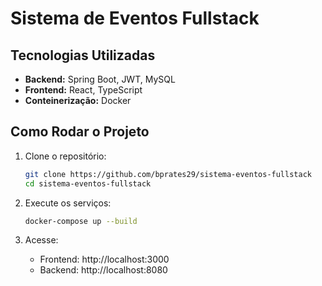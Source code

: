 # Sistema de Eventos Fullstack

## Tecnologias Utilizadas
- **Backend:** Spring Boot, JWT, MySQL
- **Frontend:** React, TypeScript
- **Conteinerização:** Docker

## Como Rodar o Projeto
1. Clone o repositório:
   ```bash
   git clone https://github.com/bprates29/sistema-eventos-fullstack
   cd sistema-eventos-fullstack
   ```

2. Execute os serviços:
    ```bash
    docker-compose up --build
    ```
    
3. Acesse:
    * Frontend: http://localhost:3000
    * Backend: http://localhost:8080
